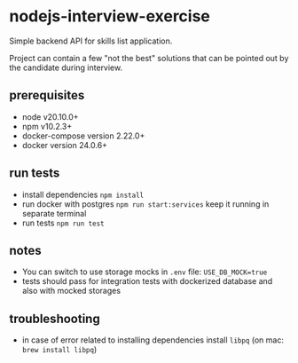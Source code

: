 # nodejs-interview-exercise

Simple backend API for skills list application.

Project can contain a few "not the best" solutions that can be pointed out by the candidate during interview.

## prerequisites

- node v20.10.0+
- npm v10.2.3+
- docker-compose version 2.22.0+
- docker version 24.0.6+

## run tests

- install dependencies `npm install`
- run docker with postgres `npm run start:services` keep it running in separate terminal
- run tests `npm run test`

## notes

- You can switch to use storage mocks in `.env` file: `USE_DB_MOCK=true`
- tests should pass for integration tests with dockerized database and also with mocked storages

## troubleshooting

- in case of error related to installing dependencies install `libpq` (on mac: `brew install libpq`)
